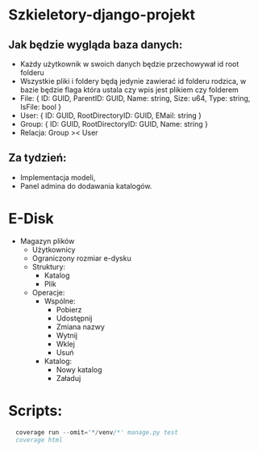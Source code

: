 # Szkieletory-django-projekt

## Jak będzie wygląda baza danych:
- Każdy użytkownik w swoich danych będzie przechowywał id root folderu
- Wszystkie pliki i foldery będą jedynie zawierać id folderu rodzica, w bazie będzie flaga która ustala czy wpis jest plikiem czy folderem
- File: { ID: GUID, ParentID: GUID, Name: string, Size: u64, Type: string, IsFile: bool }
- User: { ID: GUID, RootDirectoryID: GUID, EMail: string }
- Group: { ID: GUID, RootDirectoryID: GUID, Name: string }
- Relacja: Group >< User

## Za tydzień:
- Implementacja modeli,
- Panel admina do dodawania katalogów.


# E-Disk
- Magazyn plików
  - Użytkownicy
  - Ograniczony rozmiar e-dysku
  - Struktury:
    - Katalog
    - Plik
  - Operacje:
    - Wspólne:
      - Pobierz
      - Udostępnij
      - Zmiana nazwy
      - Wytnij
      - Wklej
      - Usuń
    - Katalog:
      - Nowy katalog
      - Załaduj

# Scripts:
```s
  coverage run --omit='*/venv/*' manage.py test
  coverage html
```